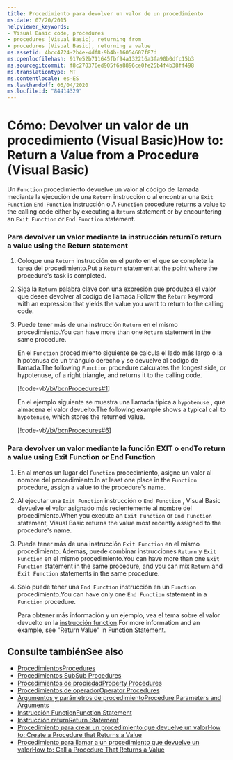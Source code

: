 ```yaml
---
title: Procedimiento para devolver un valor de un procedimiento
ms.date: 07/20/2015
helpviewer_keywords:
- Visual Basic code, procedures
- procedures [Visual Basic], returning from
- procedures [Visual Basic], returning a value
ms.assetid: 4bcc4724-2b4e-4df8-9b4b-16054607f87d
ms.openlocfilehash: 917e52b711645fbf94a132216a3fa90b0dfc15b3
ms.sourcegitcommit: f8c270376ed905f6a8896ce0fe25b4f4b38ff498
ms.translationtype: MT
ms.contentlocale: es-ES
ms.lasthandoff: 06/04/2020
ms.locfileid: "84414329"
---
```

# <a name="how-to-return-a-value-from-a-procedure-visual-basic"></a><span data-ttu-id="53557-102">Cómo: Devolver un valor de un procedimiento (Visual Basic)</span><span class="sxs-lookup"><span data-stu-id="53557-102">How to: Return a Value from a Procedure (Visual Basic)</span></span>
<span data-ttu-id="53557-103">Un `Function` procedimiento devuelve un valor al código de llamada mediante la ejecución de una `Return` instrucción o al encontrar una `Exit Function` `End Function` instrucción o.</span><span class="sxs-lookup"><span data-stu-id="53557-103">A `Function` procedure returns a value to the calling code either by executing a `Return` statement or by encountering an `Exit Function` or `End Function` statement.</span></span>  
  
### <a name="to-return-a-value-using-the-return-statement"></a><span data-ttu-id="53557-104">Para devolver un valor mediante la instrucción return</span><span class="sxs-lookup"><span data-stu-id="53557-104">To return a value using the Return statement</span></span>  
  
1. <span data-ttu-id="53557-105">Coloque una `Return` instrucción en el punto en el que se complete la tarea del procedimiento.</span><span class="sxs-lookup"><span data-stu-id="53557-105">Put a `Return` statement at the point where the procedure's task is completed.</span></span>  
  
2. <span data-ttu-id="53557-106">Siga la `Return` palabra clave con una expresión que produzca el valor que desea devolver al código de llamada.</span><span class="sxs-lookup"><span data-stu-id="53557-106">Follow the `Return` keyword with an expression that yields the value you want to return to the calling code.</span></span>  
  
3. <span data-ttu-id="53557-107">Puede tener más de una instrucción `Return` en el mismo procedimiento.</span><span class="sxs-lookup"><span data-stu-id="53557-107">You can have more than one `Return` statement in the same procedure.</span></span>  
  
     <span data-ttu-id="53557-108">En el `Function` procedimiento siguiente se calcula el lado más largo o la hipotenusa de un triángulo derecho y se devuelve al código de llamada.</span><span class="sxs-lookup"><span data-stu-id="53557-108">The following `Function` procedure calculates the longest side, or hypotenuse, of a right triangle, and returns it to the calling code.</span></span>  
  
     [!code-vb[VbVbcnProcedures#1](~/samples/snippets/visualbasic/VS_Snippets_VBCSharp/VbVbcnProcedures/VB/Class1.vb#1)]  
  
     <span data-ttu-id="53557-109">En el ejemplo siguiente se muestra una llamada típica a `hypotenuse` , que almacena el valor devuelto.</span><span class="sxs-lookup"><span data-stu-id="53557-109">The following example shows a typical call to `hypotenuse`, which stores the returned value.</span></span>  
  
     [!code-vb[VbVbcnProcedures#6](~/samples/snippets/visualbasic/VS_Snippets_VBCSharp/VbVbcnProcedures/VB/Class1.vb#6)]  
  
### <a name="to-return-a-value-using-exit-function-or-end-function"></a><span data-ttu-id="53557-110">Para devolver un valor mediante la función EXIT o end</span><span class="sxs-lookup"><span data-stu-id="53557-110">To return a value using Exit Function or End Function</span></span>  
  
1. <span data-ttu-id="53557-111">En al menos un lugar del `Function` procedimiento, asigne un valor al nombre del procedimiento.</span><span class="sxs-lookup"><span data-stu-id="53557-111">In at least one place in the `Function` procedure, assign a value to the procedure's name.</span></span>  
  
2. <span data-ttu-id="53557-112">Al ejecutar una `Exit Function` instrucción o `End Function` , Visual Basic devuelve el valor asignado más recientemente al nombre del procedimiento.</span><span class="sxs-lookup"><span data-stu-id="53557-112">When you execute an `Exit Function` or `End Function` statement, Visual Basic returns the value most recently assigned to the procedure's name.</span></span>  
  
3. <span data-ttu-id="53557-113">Puede tener más de una instrucción `Exit Function` en el mismo procedimiento. Además, puede combinar instrucciones `Return` y `Exit Function` en el mismo procedimiento.</span><span class="sxs-lookup"><span data-stu-id="53557-113">You can have more than one `Exit Function` statement in the same procedure, and you can mix `Return` and `Exit Function` statements in the same procedure.</span></span>  
  
4. <span data-ttu-id="53557-114">Solo puede tener una `End Function` instrucción en un `Function` procedimiento.</span><span class="sxs-lookup"><span data-stu-id="53557-114">You can have only one `End Function` statement in a `Function` procedure.</span></span>  
  
     <span data-ttu-id="53557-115">Para obtener más información y un ejemplo, vea el tema sobre el valor devuelto en la [instrucción function](../../../language-reference/statements/function-statement.md).</span><span class="sxs-lookup"><span data-stu-id="53557-115">For more information and an example, see "Return Value" in [Function Statement](../../../language-reference/statements/function-statement.md).</span></span>  
  
## <a name="see-also"></a><span data-ttu-id="53557-116">Consulte también</span><span class="sxs-lookup"><span data-stu-id="53557-116">See also</span></span>

- [<span data-ttu-id="53557-117">Procedimientos</span><span class="sxs-lookup"><span data-stu-id="53557-117">Procedures</span></span>](./index.md)
- [<span data-ttu-id="53557-118">Procedimientos Sub</span><span class="sxs-lookup"><span data-stu-id="53557-118">Sub Procedures</span></span>](./sub-procedures.md)
- [<span data-ttu-id="53557-119">Procedimientos de propiedad</span><span class="sxs-lookup"><span data-stu-id="53557-119">Property Procedures</span></span>](./property-procedures.md)
- [<span data-ttu-id="53557-120">Procedimientos de operador</span><span class="sxs-lookup"><span data-stu-id="53557-120">Operator Procedures</span></span>](./operator-procedures.md)
- [<span data-ttu-id="53557-121">Argumentos y parámetros de procedimiento</span><span class="sxs-lookup"><span data-stu-id="53557-121">Procedure Parameters and Arguments</span></span>](./procedure-parameters-and-arguments.md)
- [<span data-ttu-id="53557-122">Instrucción Function</span><span class="sxs-lookup"><span data-stu-id="53557-122">Function Statement</span></span>](../../../language-reference/statements/function-statement.md)
- [<span data-ttu-id="53557-123">Instrucción return</span><span class="sxs-lookup"><span data-stu-id="53557-123">Return Statement</span></span>](../../../language-reference/statements/return-statement.md)
- [<span data-ttu-id="53557-124">Procedimiento para crear un procedimiento que devuelve un valor</span><span class="sxs-lookup"><span data-stu-id="53557-124">How to: Create a Procedure that Returns a Value</span></span>](./how-to-create-a-procedure-that-returns-a-value.md)
- [<span data-ttu-id="53557-125">Procedimiento para llamar a un procedimiento que devuelve un valor</span><span class="sxs-lookup"><span data-stu-id="53557-125">How to: Call a Procedure That Returns a Value</span></span>](./how-to-call-a-procedure-that-returns-a-value.md)
